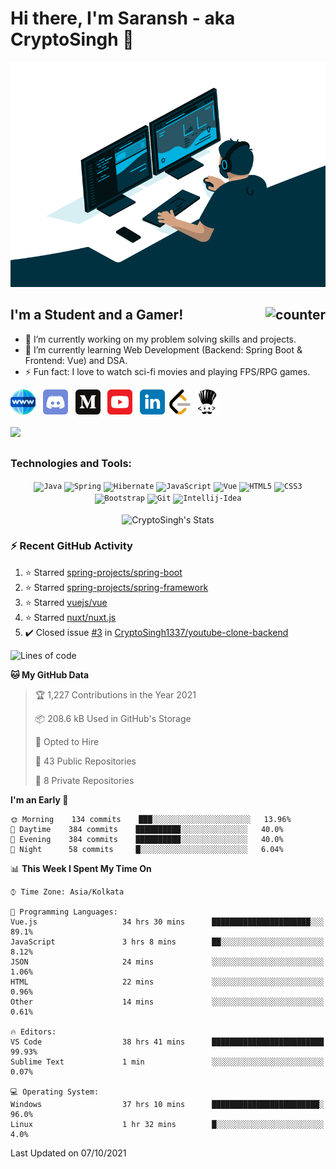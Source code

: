 # Hi there, I'm Saransh - aka CryptoSingh 👋

<div align="center">
<img src="https://github.com/CryptoSingh1337/CryptoSingh1337/blob/master/icons/code.gif" height="360px" width="640px" alt="gif"/>
</div>

## I'm a Student and a Gamer!<img src="https://komarev.com/ghpvc/?username=cryptosingh1337" alt="counter" align="right"/>

- 🔭 I’m currently working on my problem solving skills and projects.
- 🌱 I’m currently learning Web Development (Backend: Spring Boot & Frontend: Vue) and DSA.
- ⚡ Fun fact: I love to watch sci-fi movies and playing FPS/RPG games.

<a href="https://saransh-kumar.online/" target="_blank"><img alt="website" height="40px" width="40px" src="./icons/world-wide-web.svg"/></a>&nbsp;&nbsp;
<a href="https://discord.gg/6efHuzv" target="_blank"><img alt="discord" height="40px" width="40px" src="https://raw.githubusercontent.com/edent/SuperTinyIcons/master/images/svg/discord.svg"/></a>&nbsp;&nbsp;
<a href="https://cryptosingh1337.medium.com/" target="_blank"><img alt="Medium" height="40px" width="40px" src="https://raw.githubusercontent.com/edent/SuperTinyIcons/master/images/svg/medium.svg"/></a>&nbsp;&nbsp;
<a href="https://youtube.com/cryptosingh" target="_blank"><img alt="youtube" height="40px" width="40px" src="https://raw.githubusercontent.com/edent/SuperTinyIcons/master/images/svg/youtube.svg"/></a>&nbsp;&nbsp;
<a href="https://linkedin.com/in/saransh-kumar-2k19/" target="_blank"><img alt="linkedin" height="40px" width="40px" src="https://raw.githubusercontent.com/edent/SuperTinyIcons/master/images/svg/linkedin.svg"/></a>
<a href="https://leetcode.com/cryptosingh/" target="_blank"><img alt="leetcode" height="40px" width="40px" src="./icons/leetcode.svg"/></a>
<a href="https://codechef.com/users/cryptosingh" target="_blank"><img alt="codechef" height="40px" width="40px" src="./icons/codechef.svg"/></a>
<br>
<br>
<a href="https://github.com/CryptoSingh1337/cryptosingh1337.github.io/raw/master/src/assets/resume/SaranshKumar-Resume.pdf" download>![](https://img.shields.io/badge/Download-R%C3%A9sum%C3%A9-blue?style=plastic)</a>

##

### Technologies and Tools:

<div align="center">
<code><img alt="Java" height="40px" width="40px" src="https://raw.githubusercontent.com/tomchen/stack-icons/master/logos/java.svg" title="Java"/></code>
<code><img alt="Spring" height="40px" width="40px" src="https://raw.githubusercontent.com/tomchen/stack-icons/master/logos/spring.svg" title="Spring"/></code>
<code><img alt="Hibernate" height="40px" width="40px" src="https://raw.githubusercontent.com/tomchen/stack-icons/master/logos/hibernate.svg" title="Hibernate"/></code>
<code><img alt="JavaScript" height="40px" width="40px" src="https://raw.githubusercontent.com/tomchen/stack-icons/master/logos/javascript.svg" title="JavaScript"/></code>
<code><img alt="Vue" height="40px" width="40px" src="https://raw.githubusercontent.com/tomchen/stack-icons/master/logos/vue.svg" title="Vue 3"/></code>
<code><img alt="HTML5" height="40px" width="40px" src="https://raw.githubusercontent.com/tomchen/stack-icons/master/logos/html-5.svg" title="HTML5"/></code>
<code><img alt="CSS3" height="40px" width="40px" src="https://raw.githubusercontent.com/tomchen/stack-icons/master/logos/css-3.svg" title="CSS3"/></code>
<code><img alt="Bootstrap" height="40px" width="40px" src="https://raw.githubusercontent.com/tomchen/stack-icons/master/logos/bootstrap.svg" title="Bootstrap"/></code>
<code><img alt="Git" height="40px" width="40px" src="https://raw.githubusercontent.com/tomchen/stack-icons/master/logos/git-icon.svg" title="Git"/></code>
<code><img alt="Intellij-Idea" height="40px" width="40px" src="https://raw.githubusercontent.com/tomchen/stack-icons/master/logos/intellij-idea.svg" title="Intellij-IDEA"/></code>
</div>
<br>
<div align="center">
<img  alt="CryptoSingh's Stats" src="https://github-readme-stats.vercel.app/api?username=CryptoSingh1337&show_icons=true&bg_color=FFFFFF&title_color=003140&icon_color=003140&text_color=0486AA" title="Stats"/>
</div>

### ⚡ Recent GitHub Activity

<!--RECENT_ACTIVITY:start-->

1. ⭐ Starred [spring-projects/spring-boot](https://github.com/spring-projects/spring-boot)
2. ⭐ Starred [spring-projects/spring-framework](https://github.com/spring-projects/spring-framework)
3. ⭐ Starred [vuejs/vue](https://github.com/vuejs/vue)
4. ⭐ Starred [nuxt/nuxt.js](https://github.com/nuxt/nuxt.js)
5. ✔️ Closed issue [#3](https://github.com/CryptoSingh1337/youtube-clone-backend/issues/3) in [CryptoSingh1337/youtube-clone-backend](https://github.com/CryptoSingh1337/youtube-clone-backend)
<!--RECENT_ACTIVITY:end-->

<!--START_SECTION:waka-->
![Lines of code](https://img.shields.io/badge/From%20Hello%20World%20I%27ve%20Written-434441%20lines%20of%20code-blue)

**🐱 My GitHub Data** 

> 🏆 1,227 Contributions in the Year 2021
 > 
> 📦 208.6 kB Used in GitHub's Storage 
 > 
> 💼 Opted to Hire
 > 
> 📜 43 Public Repositories 
 > 
> 🔑 8 Private Repositories  
 > 
**I'm an Early 🐤** 

```text
🌞 Morning    134 commits    ███░░░░░░░░░░░░░░░░░░░░░░   13.96% 
🌆 Daytime    384 commits    ██████████░░░░░░░░░░░░░░░   40.0% 
🌃 Evening    384 commits    ██████████░░░░░░░░░░░░░░░   40.0% 
🌙 Night      58 commits     █░░░░░░░░░░░░░░░░░░░░░░░░   6.04%

```


📊 **This Week I Spent My Time On** 

```text
⌚︎ Time Zone: Asia/Kolkata

💬 Programming Languages: 
Vue.js                   34 hrs 30 mins      ██████████████████████░░░   89.1% 
JavaScript               3 hrs 8 mins        ██░░░░░░░░░░░░░░░░░░░░░░░   8.12% 
JSON                     24 mins             ░░░░░░░░░░░░░░░░░░░░░░░░░   1.06% 
HTML                     22 mins             ░░░░░░░░░░░░░░░░░░░░░░░░░   0.96% 
Other                    14 mins             ░░░░░░░░░░░░░░░░░░░░░░░░░   0.61%

🔥 Editors: 
VS Code                  38 hrs 41 mins      █████████████████████████   99.93% 
Sublime Text             1 min               ░░░░░░░░░░░░░░░░░░░░░░░░░   0.07%

💻 Operating System: 
Windows                  37 hrs 10 mins      ████████████████████████░   96.0% 
Linux                    1 hr 32 mins        █░░░░░░░░░░░░░░░░░░░░░░░░   4.0%

```


 Last Updated on 07/10/2021
<!--END_SECTION:waka-->
